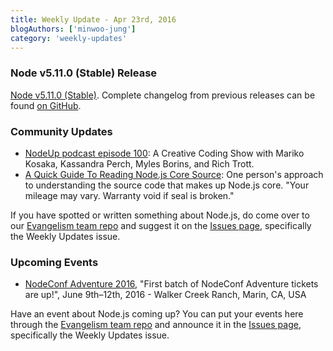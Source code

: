 ```yaml
---
title: Weekly Update - Apr 23rd, 2016
blogAuthors: ['minwoo-jung']
category: 'weekly-updates'
---
```


### Node v5.11.0 (Stable) Release

[Node v5.11.0 (Stable)](https://nodejs.org/en/blog/release/v5.11.0/). Complete changelog from previous releases can be found [on GitHub](https://github.com/nodejs/node/blob/master/CHANGELOG.md).

### Community Updates

* [NodeUp podcast episode 100](http://nodeup.com/onehundred): A Creative Coding Show with Mariko Kosaka, Kassandra Perch, Myles Borins, and Rich Trott.
* [A Quick Guide To Reading Node.js Core Source](https://medium.com/@Trott/a-quick-guide-to-reading-node-js-core-source-c968d83e4194#.mmontrmvg): One person's approach to understanding the source code that makes up Node.js core. "Your mileage may vary. Warranty void if seal is broken."

If you have spotted or written something about Node.js, do come over to our [Evangelism team repo](https://github.com/nodejs/evangelism) and suggest it on the [Issues page](https://github.com/nodejs/evangelism/issues), specifically the Weekly Updates issue.

### Upcoming Events

* [NodeConf Adventure 2016](https://ti.to/nodeconf/adventure-2016), "First batch of NodeConf Adventure tickets are up!", June 9th–12th, 2016 - Walker Creek Ranch, Marin, CA, USA

Have an event about Node.js coming up? You can put your events here through the [Evangelism team repo](https://github.com/nodejs/evangelism) and announce it in the [Issues page](https://github.com/nodejs/evangelism/issues), specifically the Weekly Updates issue.
